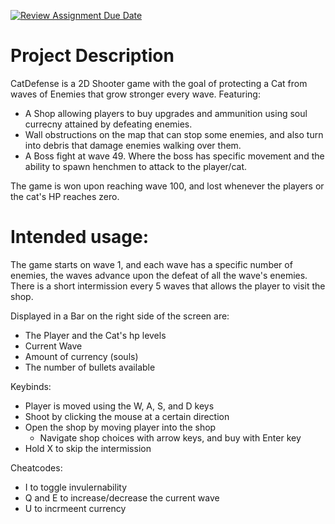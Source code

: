 [![Review Assignment Due Date](https://classroom.github.com/assets/deadline-readme-button-22041afd0340ce965d47ae6ef1cefeee28c7c493a6346c4f15d667ab976d596c.svg)](https://classroom.github.com/a/YxXKqIeT)
# Project Description

CatDefense is a 2D Shooter game with the goal of protecting a Cat from waves of Enemies that grow stronger every wave. Featuring:  
- A Shop allowing players to buy upgrades and ammunition using soul currecny attained by defeating enemies.
- Wall obstructions on the map that can stop some enemies, and also turn into debris that damage enemies walking over them.
- A Boss fight at wave 49. Where the boss has specific movement and the ability to spawn henchmen to attack to the player/cat.
  
The game is won upon reaching wave 100, and lost whenever the players or the cat's HP reaches zero.  

# Intended usage:
    
The game starts on wave 1, and each wave has a specific number of enemies, the waves advance upon the defeat of all the wave's enemies. There is a short intermission every 5 waves that allows the player to visit the shop.  
  
Displayed in a Bar on the right side of the screen are:  
- The Player and the Cat's hp levels
- Current Wave
- Amount of currency (souls)
- The number of bullets available
  
Keybinds:  
- Player is moved using the W, A, S, and D keys  
- Shoot by clicking the mouse at a certain direction  
- Open the shop by moving player into the shop  
  -  Navigate shop choices with arrow keys, and buy with Enter key
-  Hold X to skip the intermission
      
Cheatcodes:  
- I to toggle invulernability  
-  Q and E to increase/decrease the current wave
-  U to incrmeent currency  

  

  
